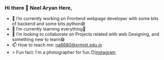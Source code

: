 ### Hi there 👋 Neel Aryan Here,


- 🔭 I’m currently working on Frontend webpage developer with some bits of backend and some bits python😅
- 🌱 I’m currently learning everything🤣
- 👯 I’m looking to collaborate on Projects related with web Designing, and something new to learn😁
- 📫 How to reach me: na6680@srmist.edu.in
- ⚡ Fun fact: I'm a photographer for fun.🙃[Instagram](https://instagram.com/photo_graphic_phone?utm_medium=copy_link)
